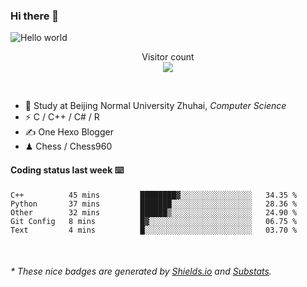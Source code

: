 ### Hi there 👋


<img src="https://raw.githubusercontent.com/sagar-viradiya/sagar-viradiya/master/resources/banner.png" alt="Hello world">
<p align="center"> 
  Visitor count<br/>
  <img src="https://profile-counter.glitch.me/youszoe/count.svg" />
</p>

<br/>


- 🍻  Study at Beijing Normal University Zhuhai, _Computer Science_
- ⚡  C / C++ / C# / R
- ✍️  One Hexo Blogger
- ♟  Chess / Chess960 


#### Coding status last week ⌨️

<!--START_SECTION:waka-->
```text
C++          45 mins         ████████▓░░░░░░░░░░░░░░░░   34.35 % 
Python       37 mins         ███████░░░░░░░░░░░░░░░░░░   28.36 % 
Other        32 mins         ██████▒░░░░░░░░░░░░░░░░░░   24.90 % 
Git Config   8 mins          █▓░░░░░░░░░░░░░░░░░░░░░░░   06.75 % 
Text         4 mins          █░░░░░░░░░░░░░░░░░░░░░░░░   03.70 % 
```
<!--END_SECTION:waka-->

<br/>

<center><img src="http://ghchart.rshah.org/409ba5/yousazoe" alt="" /></center>


<h6>* These nice badges are generated by <a href="https://shields.io/">Shields.io</a> and <a href="https://github.com/spencerwooo/Substats">Substats</a>.</h6>
